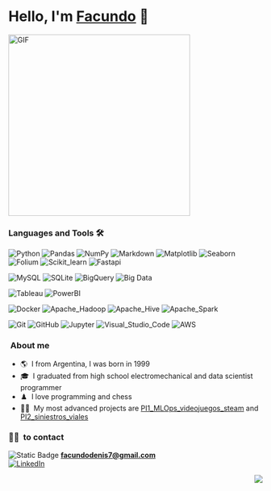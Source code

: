 <div>
  <h1 align="left">Hello, I'm <a href="https://www.linkedin.com/in/facundo-nicolas-denis-60933b199/">Facundo</a> 👋</h1>
</div>

<div>
<a href= https://github.com/Facundo022>
<img align="center" alt="GIF" height="360px" src="https://media.giphy.com/media/v1.Y2lkPTc5MGI3NjExZjF4Mmw0cDUwbGkxZnoxdDJudndobTg2YmxrOGMwOHY3NGgxbXN3bSZlcD12MV9pbnRlcm5hbF9naWZfYnlfaWQmY3Q9Zw/yrGpiUiN8wl6mr58AI/giphy.gif" /></a>
</div>

### Languages and Tools 🛠 

![Python](https://img.shields.io/badge/Python%20-%20black?logo=Python&link=https%3A%2F%2Fwww.python.org%2F)
![Pandas](https://img.shields.io/badge/Pandas%20-%20black?logo=Pandas&link=https%3A%2F%2Fpandas.pydata.org%2F)
![NumPy](https://img.shields.io/badge/numpy%20-%20black?logo=numpy&link=https%3A%2F%2Fnumpy.org%2F)
![Markdown](https://img.shields.io/badge/Markdown%20-%20black?logo=Markdown&link=https%3A%2F%2Fmarkdown.es%2F)
![Matplotlib](https://img.shields.io/badge/Matplotlib%20-%20black?logo=matplotlib&link=https%3A%2F%2Fmatplotlib.org%2F)
![Seaborn](https://img.shields.io/badge/Seaborn%20-%20black?logo=Seaborn&link=https%3A%2F%2Fseaborn.pydata.org%2F)
![Folium](https://img.shields.io/badge/folium%20-%20black?logo=folium&link=https%3A%2F%2Fmappinggis.com%2F2022%2F09%2Ffolium-utilizando-leaflet-con-python%2F)
![Scikit_learn](https://img.shields.io/badge/Scikitlearn%20-%20black?logo=Scikitlearn&link=https%3A%2F%2Fscikit-learn.org%2Fstable%2F)
![Fastapi](https://img.shields.io/badge/Fastapi%20-%20black?logo=fastapi&link=https%3A%2F%2Ffastapi.tiangolo.com%2F)

![MySQL](https://img.shields.io/badge/Mysql%20-%20black?logo=Mysql&link=https%3A%2F%2Fwww.mysql.com%2Fproducts%2Fworkbench%2F)
![SQLite](https://img.shields.io/badge/SQLite%20-%20black?logo=SQLite&link=https%3A%2F%2Fwww.sqlite.org%2F)
![BigQuery](https://img.shields.io/badge/BigQuery%20-%20black?logo=BigQuery)
![Big Data](https://img.shields.io/badge/BigData%20-%20black?logo=BigData)

![Tableau](https://img.shields.io/badge/tableau%20-%20black?logo=tableau&link=https%3A%2F%2Fwww.tableau.com%2Fes-es)
![PowerBI](https://img.shields.io/badge/PowerBI%20-%20black?logo=PowerBI&link=https%3A%2F%2Fpowerbi.microsoft.com%2Fes-es%2Fdesktop%2F)

![Docker](https://img.shields.io/badge/Docker%20-%20black?logo=Docker&link=https%3A%2F%2Fwww.docker.com%2F)
![Apache_Hadoop](https://img.shields.io/badge/Apache%20Hadoop%20-%20black?logo=Apache%20Hadoop&link=https%3A%2F%2Fhadoop.apache.org%2F)
![Apache_Hive](https://img.shields.io/badge/Apache%20Hive%20-%20black?logo=Apache%20Hive&link=https%3A%2F%2Fhive.apache.org%2F)
![Apache_Spark](https://img.shields.io/badge/apache%20spark%20-%20black?logo=apache%20spark&link=https%3A%2F%2Fspark.apache.org%2F)

![Git](https://img.shields.io/badge/git%20-%20black?logo=git&link=https%3A%2F%2Fgit-scm.com%2F)
![GitHub](https://img.shields.io/badge/github%20-%20black?logo=github&link=https%3A%2F%2Fgithub.com%2F)
![Jupyter](https://img.shields.io/badge/jupyter%20-%20black?logo=jupyter&link=https%3A%2F%2Fjupyter.org%2F)
![Visual_Studio_Code](https://img.shields.io/badge/VSCode%20-%20black?logo=visualstudiocode&link=https%3A%2F%2Fcode.visualstudio.com%2F)
![AWS](https://img.shields.io/badge/AWS%20-%20black?logo=amazonaws&link=https%3A%2F%2Faws.amazon.com%2Fes%2F)


### &nbsp;About me

- 🌎​&nbsp; I from Argentina, I was born in 1999
- 🎓&nbsp; I graduated from high school electromechanical and data scientist programmer
- ♟️​&nbsp; I love programming and chess
- 👨‍💻&nbsp; My most advanced projects are [PI1_MLOps_videojuegos_steam](https://github.com/Facundo022/PI1_MLOps_videojuegos_steam) and [PI2_siniestros_viales](https://github.com/Facundo022/PI2_siniestros_viales)



### 🤝🏻 &nbsp;to contact  

<img alt="Static Badge" src="https://img.shields.io/badge/gmail%20-%20black?logo=gmail"> **facundodenis7@gmail.com**
<br>
<a href="https://www.linkedin.com/in/facundo-nicolas-denis-60933b199/"><img alt="LinkedIn" src="https://img.shields.io/badge/LinkedIn-blue?style=flat-square&logo=linkedin"></a>
<br>
<div align="right">
    <img src="https://komarev.com/ghpvc/?username=Facundo022&style=for-the-badge&color=55acb7&label=Views"/>
</div>





<!-- En el siguiente readme se utilizaron las siguientes paginas: 
https://www.canva.com/      para realizar el gift del inicio
https://giphy.com/          para guardar y utilizar por url
https://shields.io/         para mostrar el apartado de tegnologias y herramientas
-->
